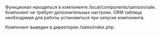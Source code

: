 Функционал находиться в компоненте /local/components/samson/sale.
Компонент не требует дополнительных настроек. ORM таблица необходимая для работы установиться при запуске компонента.

Компонент выведен в директории /sales/index.php.